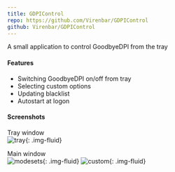 ```yaml
---
title: GDPIControl
repo: https://github.com/Virenbar/GDPIControl
github: Virenbar/GDPIControl
---
```

A small application to control GoodbyeDPI from the tray

#### Features

* Switching GoodbyeDPI on/off from tray
* Selecting custom options
* Updating blacklist
* Autostart at logon

#### Screenshots

Tray window  
![tray](/images/gdpicontrol/tray.png){: .img-fluid}

Main window  
![modesets](/images/gdpicontrol/modesets.png){: .img-fluid}
![custom](/images/gdpicontrol/custom.png){: .img-fluid}
